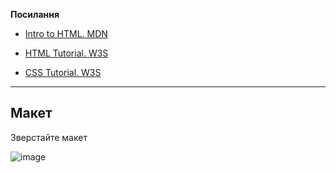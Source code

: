 
**Посилання**

-   [Intro to HTML. MDN](https://developer.mozilla.org/en-US/docs/Learn/HTML/Introduction_to_HTML)
    
-   [HTML Tutorial. W3S](https://www.w3schools.com/html/)  

-   [CSS Tutorial. W3S](https://www.w3schools.com/css/default.asp)  

____________________________  

## Макет

Зверстайте макет

![image](https://user-images.githubusercontent.com/9075641/203614887-3e8be365-2e43-443e-a172-d48edb68ec39.png)
